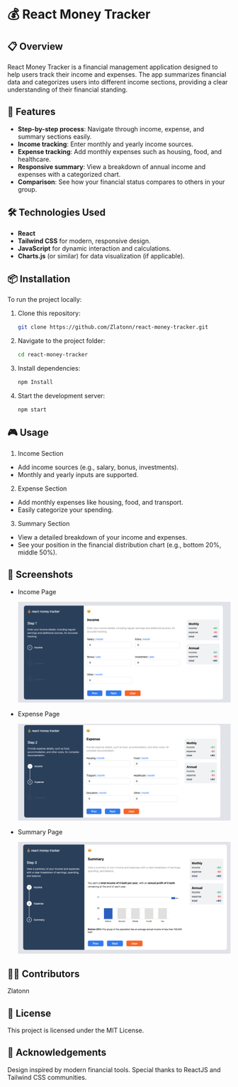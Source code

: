 # 💰 React Money Tracker

## 📋 Overview

React Money Tracker is a financial management application designed to help users track their income and expenses. The app summarizes financial data and categorizes users into different income sections, providing a clear understanding of their financial standing.

## 🚀 Features

- **Step-by-step process**: Navigate through income, expense, and summary sections easily.
- **Income tracking**: Enter monthly and yearly income sources.
- **Expense tracking**: Add monthly expenses such as housing, food, and healthcare.
- **Responsive summary**: View a breakdown of annual income and expenses with a categorized chart.
- **Comparison**: See how your financial status compares to others in your group.

## 🛠️ Technologies Used

- **React**
- **Tailwind CSS** for modern, responsive design.
- **JavaScript** for dynamic interaction and calculations.
- **Charts.js** (or similar) for data visualization (if applicable).

## 📦 Installation

To run the project locally:

1. Clone this repository:
   ```bash
   git clone https://github.com/Zlatonn/react-money-tracker.git
   ```
2. Navigate to the project folder:
   ```bash
   cd react-money-tracker
   ```
3. Install dependencies:
   ```bash
   npm Install
   ```
4. Start the development server:
   ```bash
   npm start
   ```

## 🎮 Usage

1. Income Section

- Add income sources (e.g., salary, bonus, investments).
- Monthly and yearly inputs are supported.

2. Expense Section

- Add monthly expenses like housing, food, and transport.
- Easily categorize your spending.

3. Summary Section

- View a detailed breakdown of your income and expenses.
- See your position in the financial distribution chart (e.g., bottom 20%, middle 50%).

## 📸 Screenshots

- Income Page
  
  ![Income Section](./src/assets/screenshots/income.png)
  
- Expense Page
  
  ![Expense Section](./src/assets/screenshots/expense.png)
  
- Summary Page
  
  ![Summary Section](./src/assets/screenshots/summary.png)

## 🧑‍💻 Contributors

Zlatonn

## 📜 License

This project is licensed under the MIT License.

## 🌟 Acknowledgements

Design inspired by modern financial tools.
Special thanks to ReactJS and Tailwind CSS communities.
